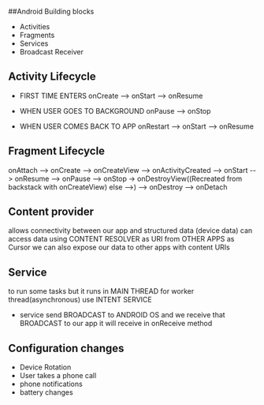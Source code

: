 ##Android Building blocks

- Activities
- Fragments
- Services
- Broadcast Receiver


## Activity Lifecycle

- FIRST TIME ENTERS 
onCreate --> onStart --> onResume

- WHEN USER GOES TO BACKGROUND 
onPause --> onStop

- WHEN USER COMES BACK TO APP 
onRestart --> onStart --> onResume

## Fragment Lifecycle
onAttach --> onCreate --> onCreateView --> onActivityCreated --> onStart --> onResume
--> onPause --> onStop -> onDestroyView((Recreated from backstack with onCreateView) else -->) --> onDestroy --> onDetach
  
## Content provider
allows connectivity between our app and structured data (device data)
can access data using CONTENT RESOLVER as URI from OTHER APPS as Cursor
we can also expose our data to other apps with content URIs

## Service
to run some tasks but it runs in MAIN THREAD
for worker thread(asynchronous) use INTENT SERVICE
- service send BROADCAST to ANDROID OS and we receive that BROADCAST to our app it will receive in onReceive method


## Configuration changes
- Device Rotation
- User takes a phone call
- phone notifications
- battery changes